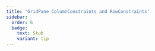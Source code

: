 ```yaml
---
title: 'GridPane ColumnConstraints and RowConstraints'
sidebar:
  order: 6
  badge:
    text: Stub
    variant: tip
---
```


 